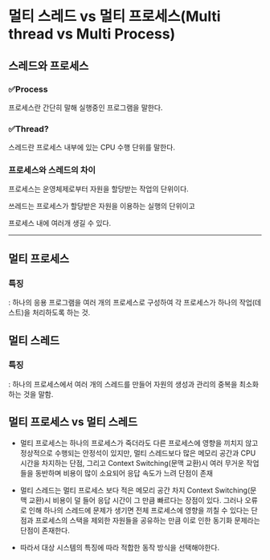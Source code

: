 # 멀티 스레드 vs 멀티 프로세스(Multi thread vs Multi Process)

## 스레드와 프로세스

### ✅Process

프로세스란 간단히 말해 실행중인 프로그램을 말한다.



### ✅Thread?

스레드란 프로세스 내부에 있는 CPU 수행 단위를 말한다.



### 프로세스와 스레드의 차이

프로세스는 운영체제로부터 자원을 할당받는 작업의 단위이다.

쓰레드는 프로세스가 할당받은 자원을 이용하는 실행의 단위이고 

프로세스 내에 여러개 생길 수 있다.

----

##  멀티 프로세스

### 특징

: 하나의 응용 프로그램을 여러 개의 프로세스로 구성하여 각 프로세스가 하나의 작업(데스트)을 처리하도록 하는 것.





## 멀티 스레드

### 특징

: 하나의 프로세스에서 여러 개의 스레드를 만들어 자원의 생성과 관리의 중복을 최소화하는 것을 말함.



## 멀티 프로세스 vs 멀티 스레드

- 멀티 프로세스는 하나의 프로세스가 죽더라도 다른 프로세스에 영향을 끼치지 않고 정상적으로 수행되는 안정석이 있지만, 멀티 스레드보다 많은 메모리 공간과 CPU 시간을 차지하는 단점, 그리고 Context Switching(문맥 교환)시 여러 무거운 작업들을 동반하며 비용이 많이 소요되어 응답 속도가 느려 단점이 존재 



- 멀티 스레드는 멀티 프로세스 보다 적은 메모리 공간 차지 Context Switching(문맥 교환)시 비용이 덜 들어 응답 시간이 그 만큼 빠르다는 장점이 있다. 그러나 오류로 인해 하나의 스레드에 문제가 생기면 전체 프로세스에 영향을 끼칠 수 있다는 단점과 프로세스의 스택을 제외한 자원들을 공유하는 만큼 이로 인한 동기화 문제라는 단점이 존재한다.



- 따라서 대상 시스템의 특징에 따라 적합한 동작 방식을 선택해야한다.



